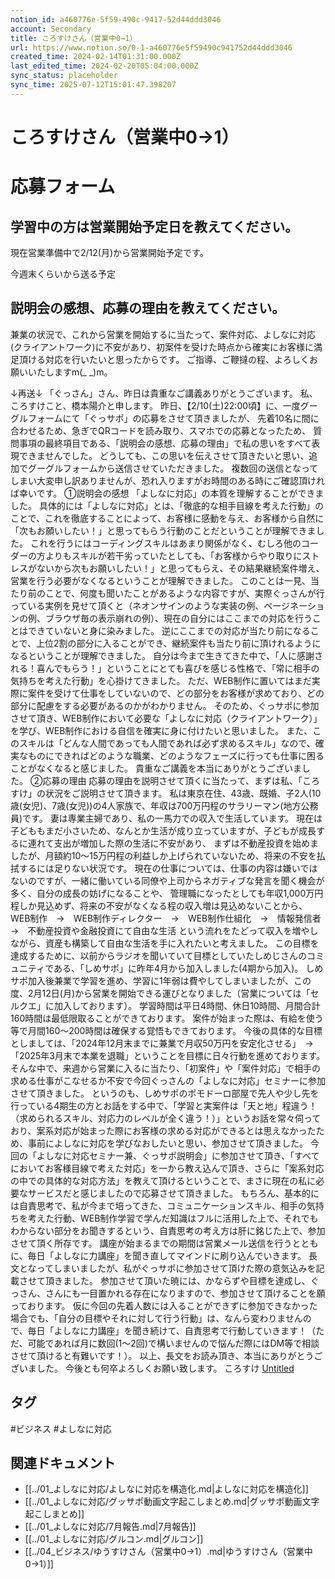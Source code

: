 ```yaml
---
notion_id: a460776e-5f59-490c-9417-52d44ddd3046
account: Secondary
title: ころすけさん（営業中0→1）
url: https://www.notion.so/0-1-a460776e5f59490c941752d44ddd3046
created_time: 2024-02-14T01:31:00.000Z
last_edited_time: 2024-02-20T05:04:00.000Z
sync_status: placeholder
sync_time: 2025-07-12T15:01:47.398207
---
```

# ころすけさん（営業中0→1）

# 応募フォーム
  ## 学習中の方は営業開始予定日を教えてください。
  現在営業準備中で2/12(月)から営業開始予定です。
  
  今週末くらいから送る予定
  ## 説明会の感想、応募の理由を教えてください。
  兼業の状況で、これから営業を開始するに当たって、案件対応、よしなに対応(クライアントワーク)に不安があり、初案件を受けた時点から確実にお客様に満足頂ける対応を行いたいと思ったからです。
  ご指導、ご鞭撻の程、よろしくお願いいたしますm(_ _)m。
  
  ↓再送↓
  「ぐっさん」さん、昨日は貴重なご講義ありがとうございます。
私、ころすけこと、橋本陽介と申します。
  昨日、【2/10(土)22:00頃】に、一度グーグルフォームにて「ぐっサポ」の応募をさせて頂きましたが、
先着10名に間に合わせるため、急ぎでQRコードを読み取り、スマホでの応募となったため、
質問事項の最終項目である、「説明会の感想、応募の理由」で私の思いをすべて表現できませんでした。
どうしても、この思いを伝えさせて頂きたいと思い、追加でグーグルフォームから送信させていただきました。
複数回の送信となってしまい大変申し訳ありませんが、恐れ入りますがお時間のある時にご確認頂ければ幸いです。
  ①説明会の感想
「よしなに対応」の本質を理解することができました。
具体的には「よしなに対応」とは、「徹底的な相手目線を考えた行動」のことで、これを徹底することによって、お客様に感動を与え、お客様から自然に「次もお願いしたい！」と思ってもらう行動のことだということが理解できました。
これを行うにはコーディングスキルはあまり関係がなく、むしろ他のコーダーの方よりもスキルが若干劣っていたとしても、「お客様からやり取りにストレスがないから次もお願いしたい！」と思ってもらえ、その結果継続案件増え、営業を行う必要がなくなるということが理解できました。
このことは一見、当たり前のことで、何度も聞いたことがあるような内容ですが、実際ぐっさんが行っている実例を見せて頂くと（ネオンサインのような実装の例、ページネーションの例、ブラウザ毎の表示崩れの例）、現在の自分にはここまでの対応を行うことはできていないと身に染みました。
逆にここまでの対応が当たり前になることで、上位2割の部分に入ることができ、継続案件も当たり前に頂けれるようになるということが理解できました。
  自分は今まで生きてきた中で、「人に感謝される！喜んでもらう！」ということにとても喜びを感じる性格で、「常に相手の気持ちを考えた行動」を心掛けてきました。
ただ、WEB制作に置いてはまだ実際に案件を受けて仕事をしていないので、どの部分をお客様が求めており、どの部分に配慮をする必要があるのかがわかりません。
そのため、ぐっサポに参加させて頂き、WEB制作において必要な「よしなに対応（クライアントワーク）」を学び、WEB制作における自信を確実に身に付けたいと思いました。
また、このスキルは「どんな人間であっても人間であれば必ず求めるスキル」なので、確実なものにできればどのような職業、どのようなフェーズに行っても仕事に困ることがなくなると感じました。
  貴重なご講義を本当にありがとうございました。
  ②応募の理由
応募の理由を説明させて頂くに当たって、まずは私、「ころすけ」の状況をご説明させて頂きます。
私は東京在住、43歳、既婚、子2人(10歳(女児)、7歳(女児))の4人家族で、年収は700万円程のサラリーマン(地方公務員)です。
妻は専業主婦であり、私の一馬力での収入で生活しています。
現在は子どももまだ小さいため、なんとか生活が成り立っていますが、子どもが成長するに連れて支出が増加した際の生活に不安があり、
まずは不動産投資を始めましたが、月額約10～15万円程の利益しか上げられていないため、将来の不安を払拭するには足りない状況です。
現在の仕事については、仕事の内容は嫌いではないのですが、一緒に働いている同僚や上司からネガティブな発言を聞く機会が多く、自分の成長の妨げになることや、
管理職になったとしても年収1,000万円程しか見込めず、将来の不安がなくなる程の収入増は見込めないことから、
  WEB制作　→　WEB制作ディレクター　→　WEB制作仕組化　→　情報発信者　→　不動産投資や金融投資にて自由な生活
  という流れをたどって収入を増やしながら、資産も構築して自由な生活を手に入れたいと考えました。
この目標を達成するために、以前からラジオを聞いていて目標としていたしめじさんのコミュニティである、「しめサポ」に昨年4月から加入しました(4期から加入)。
  しめサポ加入後兼業で学習を進め、学習に1年弱は費やしてしまいましたが、この度、2月12日(月)から営業を開始できる運びとなりました（営業については「セルクエ」に加入しております）。
学習時間は平日4時間、休日10時間、月間合計160時間は最低限取ることができております。
案件が始まった際は、有給を使う等で月間160～200時間は確保する覚悟もできております。
今後の具体的な目標としましては、「2024年12月末までに兼業で月収50万円を安定化させる」　→　「2025年3月末で本業を退職」ということを目標に日々行動を進めております。
  そんな中で、来週から営業に入るに当たり、「初案件」や「案件対応」で相手の求める仕事がこなせるか不安で今回ぐっさんの「よしなに対応」セミナーに参加させて頂きました。
というのも、しめサポのポモドーロ部屋で先人や少し先を行っている4期生の方とお話をする中で、「学習と実案件は「天と地」程違う！（求められるスキル、対応力のレベルが全く違う！）」というお話を常々伺っており、案系対応が始まった際にお客様の求める対応ができるとは思えなかったため、事前によしなに対応を学びなおしたいと思い、参加させて頂きました。
  今回の「よしなに対応セミナー兼、ぐっサポ説明会」に参加させて頂き、「すべてにおいてお客様目線で考えた対応」を一から教え込んで頂き、さらに「案系対応の中での具体的な対応方法」を教えて頂けるということで、まさに現在の私に必要なサービスだと感じましたので応募させて頂きました。
  もちろん、基本的には自責思考で、私が今まで培ってきた、コミュニケーションスキル、相手の気持ちを考えた行動、WEB制作学習で学んだ知識はフルに活用した上で、それでもわからない部分をお聞きするという、自責思考の考え方は肝に銘じた上で、参加させて頂く所存です。
  講座が始まるまでの期間は営業メール送信を行うとともに、毎日「よしなに力講座」を聞き直してマインドに刷り込んでいきます。
  長文となってしまいましたが、私がぐっサポに参加させて頂けた際の意気込みを記載させて頂きました。
参加させて頂いた暁には、かならずや目標を達成し、ぐっさん、さんにも一目置かれる存在になりますので、参加させて頂けることを願っております。
  仮に今回の先着人数には入ることができずに参加できなかった場合でも、「自分の目標やそれに対して行う行動」は、なんら変わりませんので、毎日「よしなに力講座」を聞き続けて、自責思考で行動していきます！（ただ、可能であれば月に数回(1～2回)で構いませんので悩んだ際にはDM等で相談させて頂けると有難いです！）。
  以上、長文をお読み頂き、本当にありがとうございました。
今後とも何卒よろしくお願い致します。
ころすけ
[Untitled](https://www.notion.so/c10e051b2ed54c1f8df964bc5449050d) 

## タグ

#ビジネス #よしなに対応 

## 関連ドキュメント

- [[../01_よしなに対応/よしなに対応を構造化.md|よしなに対応を構造化]]
- [[../01_よしなに対応/グッサポ動画文字起こしまとめ.md|グッサポ動画文字起こしまとめ]]
- [[../01_よしなに対応/7月報告.md|7月報告]]
- [[../01_よしなに対応/グルコン.md|グルコン]]
- [[../04_ビジネス/ゆうすけさん（営業中0→1）.md|ゆうすけさん（営業中0→1）]]
